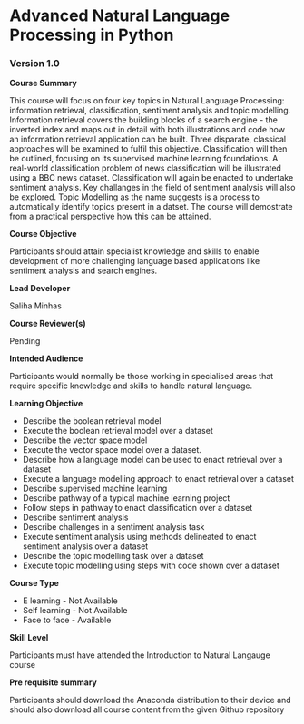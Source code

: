 
# Advanced Natural Language Processing in Python

### Version 1.0

**Course Summary**

This course will focus on four key topics in Natural Language Processing: information retrieval, classification, sentiment analysis and topic modelling. Information retrieval covers the building blocks of a search engine - the inverted index and maps out in detail with both illustrations and code how an information retrieval application can be built. Three disparate, classical approaches will be examined to fulfil this objective. Classification will then be outlined, focusing on its supervised machine learning foundations. A real-world classification problem of news classification will be illustrated using a BBC news dataset. Classification will again be enacted to undertake sentiment analysis. Key challanges in the field of sentiment analysis will also be explored.  Topic Modelling as the name suggests is a process to automatically identify topics present in a datset. The course will demostrate from a practical perspective how this can be attained.

**Course Objective**


Participants should attain specialist knowledge and skills to enable development of more challenging language based applications like sentiment analysis and search engines.


**Lead Developer**

Saliha Minhas

**Course Reviewer(s)**

Pending

**Intended Audience**

Participants would normally be those working in specialised areas that require specific knowledge and skills to handle natural language.

**Learning Objective**

*	Describe the boolean retrieval model
*	Execute the boolean retrieval model over a dataset
*	Describe the vector space model
*	Execute the vector space model over a dataset.
*	Describe how a language model can be used to enact retrieval over a dataset
*	Execute a language modelling approach to enact retrieval over a dataset
*	Describe supervised machine learning
*	Describe pathway of a typical machine learning project
*	Follow steps in pathway to enact classification over a dataset
*	Describe sentiment analysis 
*	Describe challenges in a sentiment analysis task
*	Execute sentiment analysis using methods delineated to enact sentiment analysis over a dataset
* Describe the topic modelling task over a dataset
* Execute topic modelling using steps with code shown over a dataset


**Course Type** 

* E learning - Not Available
* Self learning -  Not Available
* Face to face - Available

**Skill Level**

Participants must have attended the Introduction to Natural Langauge course

**Pre requisite summary** 

Participants should download the Anaconda distribution to their device and should also download all course content from the 
given Github repository


